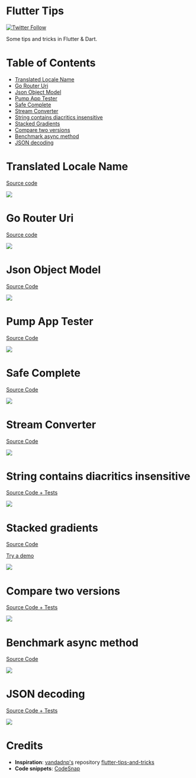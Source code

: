# Flutter Tips

[![Twitter Follow](https://img.shields.io/twitter/follow/TesteurManiak?style=social)](https://twitter.com/TesteurManiak)

Some tips and tricks in Flutter & Dart.

# Table of Contents

* [Translated Locale Name](#translated-locale-name)
* [Go Router Uri](#go-router-uri)
* [Json Object Model](#json-object-model)
* [Pump App Tester](#pump-app-tester)
* [Safe Complete](#safe-complete)
* [Stream Converter](#stream-converter)
* [String contains diacritics insensitive](#string-contains-diacritics-insensitive)
* [Stacked Gradients](#stacked-gradients)
* [Compare two versions](#compare-two-versions)
* [Benchmark async method](#benchmark-async-method)
* [JSON decoding](#json-decoding)

# Translated Locale Name

[Source code](source/translated_locale_name.dart)

![](images/translated_locale_name.png)

# Go Router Uri

[Source code](source/go_router_uri.dart)

![](images/go_router_uri.png)

# Json Object Model

[Source Code](source/json_object_model.dart)

![](images/json_object_model.png)

# Pump App Tester

[Source Code](source/pump_app_tester.dart)

![](images/pump_app_tester.png)

# Safe Complete

[Source Code](source/safe_complete.dart)

![](images/safe_complete.png)

# Stream Converter

[Source Code](source/stream_converter.dart)

![](images/stream_converter.png)

# String contains diacritics insensitive

[Source Code + Tests](source/contains_no_diacritics.dart)

![](images/contains_no_diacritics.png)

# Stacked gradients

[Source Code](source/stacked_gradients.dart)

[Try a demo](https://dartpad.dev/?id=0164591f591b08e52c6785307e52fd4f)

![](images/stacked_gradients.png)

# Compare two versions

[Source Code + Tests](source/is_version_greater_than.dart)

![](images/is_version_greater_than.png)

# Benchmark async method

[Source Code](source/benchmark_async.dart)

![](images/benchmark_async.png)

# JSON decoding

[Source Code + Tests](source/json_try_decode.dart)

![](images/json_try_decode.png)

# Credits

* **Inspiration**: [vandadnp's](https://github.com/vandadnp) repository [flutter-tips-and-tricks](https://github.com/vandadnp/flutter-tips-and-tricks)
* **Code snippets**: [CodeSnap](https://marketplace.visualstudio.com/items?itemName=adpyke.codesnap)
